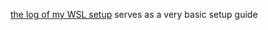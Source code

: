 [the log of my WSL setup](https://github.com/bubbavox/notes_public/blob/master/WSL_log.md) serves as a very basic setup guide
